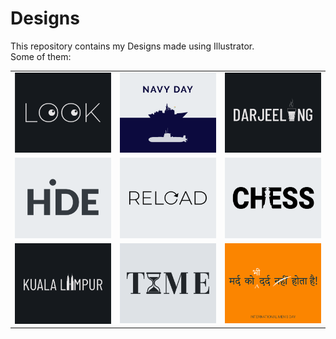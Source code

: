 # Designs
This repository contains my Designs made using Illustrator.<br>
Some of them:<br>
<table>
<tr><td><img src="./2021-01/png/16.01.2021.png"></td><td><img src="./2020-12/png/04.12.2020.png"></td><td><img src="./2020-12/png/31.12.2020.png"></td></tr>
<tr><td><img src="./2020-11/png/23.11.2020.png"></td><td><img src="./2020-11/png/25.11.2020.png"></td><td><img src="./2020-11/png/20.11.2020.png"></td></tr>
<tr><td><img src="./2020-12/png/29.12.2020.png"></td><td><img src="./2020-11/png/16.11.2020.png"></td><td><img src="./2020-11/png/19.11.2020.png"></td></tr>
</table>
